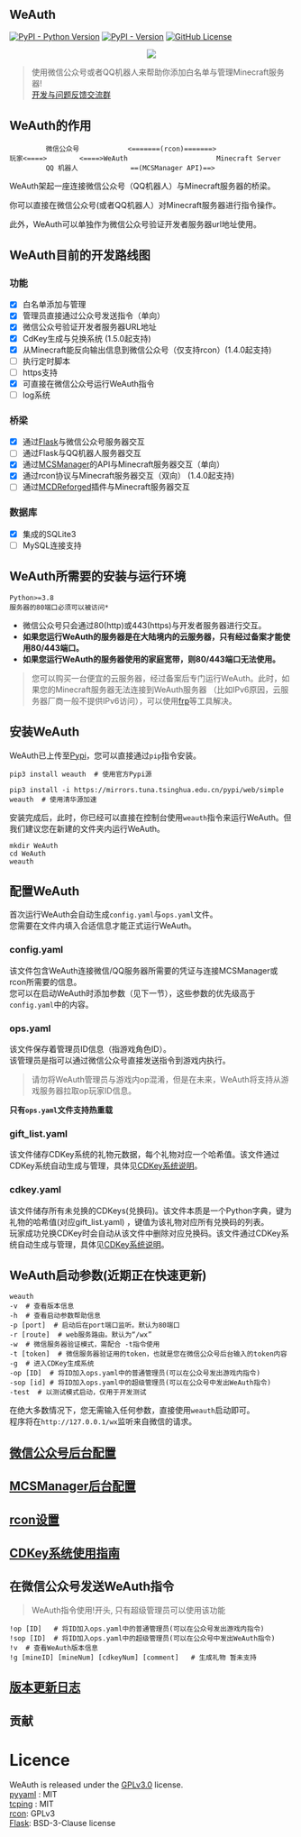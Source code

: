 WeAuth
--------

[![PyPI - Python Version](https://img.shields.io/pypi/pyversions/weauth)](https://pypi.org/project/weauth)
[![PyPI - Version](https://img.shields.io/pypi/v/weauth)](https://pypi.org/project/weauth)
[![GitHub License](https://img.shields.io/github/license/TomatoCraftMC/WeAuth)](https://github.com/TomatoCraftMC/WeAuth/blob/main/LICENSE)

<div align=center><img src="logo/long_banner.png"></div>

>使用微信公众号或者QQ机器人来帮助你添加白名单与管理Minecraft服务器!  
> [开发与问题反馈交流群](http://qm.qq.com/cgi-bin/qm/qr?_wv=1027&k=zZWKaVfLOLW19NRVtffSgxPZivKkK45n&authKey=cF0bEvwv%2FoHTMrXJpzkvGvZhuYdF7WCefRF4F21dqnJMSvzOCL%2FZSpGqnwEVYE7G&noverify=0&group_code=1017293626)
  
## WeAuth的作用
```command
         微信公众号            <=======(rcon)=======>
玩家<====>        <====>WeAuth                      Minecraft Server
         QQ 机器人             ==(MCSManager API)==>
```
WeAuth架起一座连接微信公众号（QQ机器人）与Minecraft服务器的桥梁。  

你可以直接在微信公众号(或者QQ机器人）对Minecraft服务器进行指令操作。  

此外，WeAuth可以单独作为微信公众号验证开发者服务器url地址使用。  

## WeAuth目前的开发路线图  

### 功能  
 - [x] 白名单添加与管理   
 - [x] 管理员直接通过公众号发送指令（单向）  
 - [x] 微信公众号验证开发者服务器URL地址  
- [x] CdKey生成与兑换系统 (1.5.0起支持)
 - [x] 从Minecraft能反向输出信息到微信公众号（仅支持rcon）(1.4.0起支持)
 - [ ] 执行定时脚本  
 - [ ] https支持
- [x] 可直接在微信公众号运行WeAuth指令
- [ ] log系统
### 桥梁
 - [x] 通过[Flask](https://github.com/pallets/flask)与微信公众号服务器交互     
 - [ ] 通过Flask与QQ机器人服务器交互  
 - [x] 通过[MCSManager](https://github.com/MCSManager/MCSManager)的API与Minecraft服务器交互（单向）  
 - [x] 通过rcon协议与Minecraft服务器交互（双向） (1.4.0起支持) 
 - [ ] 通过[MCDReforged](https://github.com/MCDReforged/MCDReforged)插件与Minecraft服务器交互  
### 数据库
 - [x] 集成的SQLite3  
 - [ ] MySQL连接支持  

## WeAuth所需要的安装与运行环境  
```command
Python>=3.8
服务器的80端口必须可以被访问*
```   
* 微信公众号只会通过80(http)或443(https)与开发者服务器进行交互。
* **如果您运行WeAuth的服务器是在大陆境内的云服务器，只有经过备案才能使用80/443端口。**  
* **如果您运行WeAuth的服务器使用的家庭宽带，则80/443端口无法使用。**   
> 您可以购买一台便宜的云服务器，经过备案后专门运行WeAuth。此时，如果您的Minecraft服务器无法连接到WeAuth服务器
> （比如IPv6原因，云服务器厂商一般不提供IPv6访问），可以使用[frp](https://github.com/fatedier/frp)等工具解决。  


## 安装WeAuth
WeAuth已上传至[Pypi](https://pypi.org/project/weauth/)，您可以直接通过`pip`指令安装。  
```shell
pip3 install weauth  # 使用官方Pypi源
```   
```shell
pip3 install -i https://mirrors.tuna.tsinghua.edu.cn/pypi/web/simple weauth  # 使用清华源加速
```   
安装完成后，此时，你已经可以直接在控制台使用`weauth`指令来运行WeAuth。但我们建议您在新建的文件夹内运行WeAuth。    
```shell
mkdir WeAuth
cd WeAuth
weauth
```   
## 配置WeAuth
首次运行WeAuth会自动生成`config.yaml`与`ops.yaml`文件。  
您需要在文件内填入合适信息才能正式运行WeAuth。  
### config.yaml  
该文件包含WeAuth连接微信/QQ服务器所需要的凭证与连接MCSManager或rcon所需要的信息。  
您可以在启动WeAuth时添加参数（见下一节），这些参数的优先级高于`config.yaml`中的内容。   
  
### ops.yaml  
该文件保存着管理员ID信息（指游戏角色ID）。  
该管理员是指可以通过微信公众号直接发送指令到游戏内执行。  
>请勿将WeAuth管理员与游戏内op混淆，但是在未来，WeAuth将支持从游戏服务器拉取op玩家ID信息。    

**只有`ops.yaml`文件支持热重载**

### gift_list.yaml

该文件储存CDKey系统的礼物元数据，每个礼物对应一个哈希值。该文件通过CDKey系统自动生成与管理，具体见[CDKey系统说明](docs/Cdkey.md)。

### cdkey.yaml

该文件储存所有未兑换的CDKeys(兑换码)。该文件本质是一个Python字典，键为礼物的哈希值(对应gift_list.yaml)
，键值为该礼物对应所有兑换码的列表。  
玩家成功兑换CDKey时会自动从该文件中删除对应兑换码。该文件通过CDKey系统自动生成与管理，具体见[CDKey系统说明](docs/Cdkey.md)。
## WeAuth启动参数(近期正在快速更新)
```shell
weauth
-v  # 查看版本信息
-h  # 查看启动参数帮助信息
-p [port]  # 启动后在port端口监听。默认为80端口
-r [route]  # web服务路由。默认为“/wx”
-w  # 微信服务器验证模式，需配合 -t指令使用
-t [token]  # 微信服务器验证用的token，也就是您在微信公众号后台输入的token内容
-g  # 进入CDKey生成系统
-op [ID]  # 将ID加入ops.yaml中的普通管理员(可以在公众号发出游戏内指令)
-sop [id] # 将ID加入ops.yaml中的超级管理员(可以在公众号中发出WeAuth指令)
-test  # 以测试模式启动，仅用于开发测试
```   
在绝大多数情况下，您无需输入任何参数，直接使用`weauth`启动即可。  
程序将在`http://127.0.0.1/wx`监听来自微信的请求。  
## [微信公众号后台配置](docs/WeChatConfig.md)
## [MCSManager后台配置](docs/MCSManagerConfig.md)
## [rcon设置](docs/Rcon.md)
## [CDKey系统使用指南](docs/Cdkey.md)

## 在微信公众号发送WeAuth指令

> WeAuth指令使用!开头, 只有超级管理员可以使用该功能

```shell
!op [ID]   # 将ID加入ops.yaml中的普通管理员(可以在公众号发出游戏内指令)
!sop [ID]  # 将ID加入ops.yaml中的超级管理员(可以在公众号中发出WeAuth指令)
!v  # 查看WeAuth版本信息
!g [mineID] [mineNum] [cdkeyNum] [comment]   # 生成礼物 暂未支持
```
## [版本更新日志](docs/UPDATE.md)  
## 贡献  
# Licence

WeAuth is released under the [GPLv3.0](LICENSE) license.   
[pyyaml](https://github.com/yaml/pyyaml) : MIT   
[tcping](https://github.com/zhengxiaowai/tcping) : MIT    
[rcon](https://github.com/conqp/rcon): GPLv3   
[Flask](https://github.com/pallets/flask/): BSD-3-Clause license  










 


